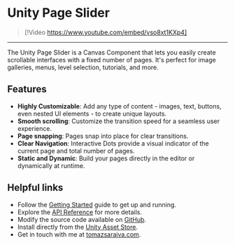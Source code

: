 # Unity Page Slider

> [!Video https://www.youtube.com/embed/vso8xt1KXp4]

***

The Unity Page Slider is a Canvas Component that lets you easily create scrollable interfaces with a fixed number of pages. It's perfect for image galleries, menus, level selection, tutorials, and more.

## Features

- **Highly Customizable**: Add any type of content - images, text, buttons, even nested UI elements - to create unique layouts.
- **Smooth scrolling**: Customize the transition speed for a seamless user experience.
- **Page snapping**: Pages snap into place for clear transitions.
- **Clear Navigation**: Interactive Dots provide a visual indicator of the current page and total number of pages.
- **Static and Dynamic**: Build your pages directly in the editor or dynamically at runtime.

## Helpful links

- Follow the [Getting Started](docs/getting-started.html) guide to get up and running.
- Explore the [API Reference](api/TS.PageSlider.html) for more details.
- Modify the source code available on [GitHub](https://github.com/tomazsaraiva/unity-canvas-page-slider).
- Install directly from the [Unity Asset Store](TODO).
- Get in touch with me at [tomazsaraiva.com](https://tomazsaraiva.com).

